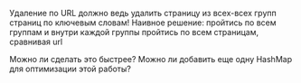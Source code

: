 Удаление по URL должно ведь удалить страницу из всех-всех групп страниц по ключевым словам!
Наивное решение: пройтись по всем группам и внутри каждой группы пройтись по всем страницам, сравнивая url

Можно ли сделать это быстрее? Можно ли добавить еще одну HashMap для оптимизации этой работы?